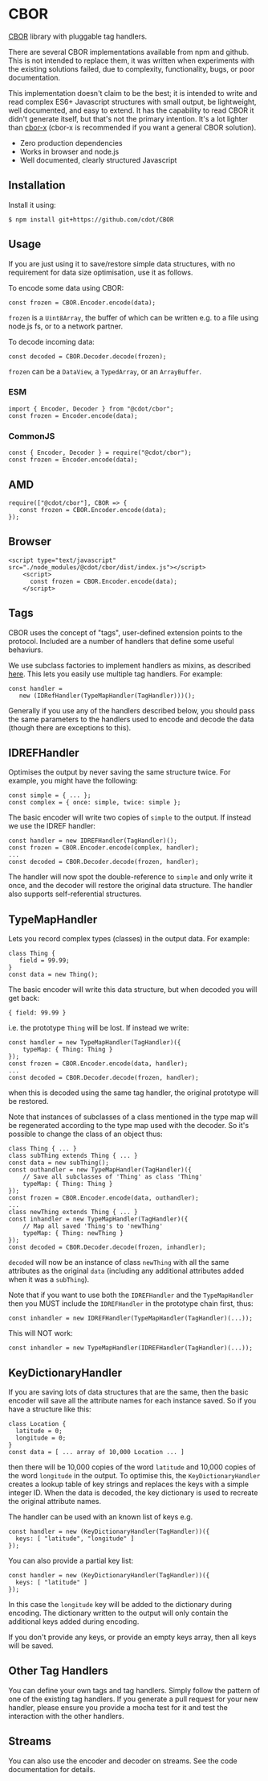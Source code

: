 # CBOR
[CBOR](http://cbor.io/) library with pluggable tag handlers.

There are several CBOR implementations available from npm and github. This
is not intended to replace them, it was written when experiments with the
existing solutions failed, due to complexity, functionality, bugs,
or poor documentation.

This implementation doesn't claim to be the best; it is intended to write
and read complex ES6+ Javascript structures with small output, be
lightweight, well documented, and easy to extend.
It has the capability to read CBOR it didn't generate itself, but that's
not the primary intention. It's a lot lighter than [cbor-x](https://github.com/kriszyp/cbor-x) (cbor-x is recommended if you want a general CBOR solution).

* Zero production dependencies
* Works in browser and node.js
* Well documented, clearly structured Javascript

## Installation
Install it using:
```
$ npm install git+https://github.com/cdot/CBOR
```
## Usage
If you are just using it to save/restore simple data structures,
with no requirement for data size optimisation, use it as follows.

To encode some data using CBOR:
```
const frozen = CBOR.Encoder.encode(data);
```
`frozen` is a `Uint8Array`, the buffer of which can be written e.g. to a file using node.js fs, or to a network partner.

To decode incoming data:
```
const decoded = CBOR.Decoder.decode(frozen);
```
`frozen` can be a `DataView`, a `TypedArray`, or an `ArrayBuffer`.

### ESM
```
import { Encoder, Decoder } from "@cdot/cbor";
const frozen = Encoder.encode(data);
```
### CommonJS
```
const { Encoder, Decoder } = require("@cdot/cbor");
const frozen = Encoder.encode(data);
```
## AMD
```
require(["@cdot/cbor"], CBOR => {
   const frozen = CBOR.Encoder.encode(data);
});
```
## Browser
```
<script type="text/javascript" src="./node_modules/@cdot/cbor/dist/index.js"></script>
    <script>
      const frozen = CBOR.Encoder.encode(data);
    </script>
```
## Tags
CBOR uses the concept of "tags", user-defined extension points to the protocol.
Included are a number of handlers that define some useful behaviurs.

We use subclass factories to implement handlers as mixins, as described [here](https://justinfagnani.com/2015/12/21/real-mixins-with-javascript-classes/). This lets you easily use multiple tag handlers. For example:
```
const handler =
   new (IDRefHandler(TypeMapHandler(TagHandler)))();
```
Generally if you use any of the handlers described below, you should pass
the same parameters to the handlers used to encode and decode the data
(though there are exceptions to this).

## IDREFHandler
Optimises the output by never saving the same structure twice. For example, you might have the following:
```
const simple = { ... };
const complex = { once: simple, twice: simple };
```
The basic encoder will write two copies of `simple` to the output.
If instead we use the IDREF handler:
```
const handler = new IDREFHandler(TagHandler)();
const frozen = CBOR.Encoder.encode(complex, handler);
...
const decoded = CBOR.Decoder.decode(frozen, handler);

```
The handler will now spot the double-reference to `simple` and only write
it once, and the decoder will restore the original data structure. The
handler also supports self-referential structures.

## TypeMapHandler
Lets you record complex types (classes) in the output data. For example:
```
class Thing {
   field = 99.99;
}
const data = new Thing();
```
The basic encoder will write this data structure, but when decoded you
will get back:
```
{ field: 99.99 }
```
i.e. the prototype `Thing` will be lost. If instead we write:
```
const handler = new TypeMapHandler(TagHandler)({
    typeMap: { Thing: Thing }
});
const frozen = CBOR.Encoder.encode(data, handler);
...
const decoded = CBOR.Decoder.decode(frozen, handler);
```
when this is decoded using the same tag handler, the original
prototype will be restored.

Note that instances of subclasses of a class mentioned in the type map will be
regenerated according to the type map used with the decoder. So it's possible to
change the class of an object thus:
```
class Thing { ... }
class subThing extends Thing { ... }
const data = new subThing();
const outhandler = new TypeMapHandler(TagHandler)({
    // Save all subclasses of 'Thing' as class 'Thing'
    typeMap: { Thing: Thing }
});
const frozen = CBOR.Encoder.encode(data, outhandler);
...
class newThing extends Thing { ... }
const inhandler = new TypeMapHandler(TagHandler)({
    // Map all saved 'Thing's to 'newThing'
    typeMap: { Thing: newThing }
});
const decoded = CBOR.Decoder.decode(frozen, inhandler);
```
`decoded` will now be an instance of class `newThing` with all the same
attributes as the original `data` (including any additional attributes
added when it was a `subThing`).

Note that if you want to use both the `IDREFHandler` and the `TypeMapHandler`
then you MUST include the `IDREFHandler` in the prototype chain first, thus:
```
const inhandler = new IDREFHandler(TypeMapHandler(TagHandler)(...));
```
This will NOT work:
```
const inhandler = new TypeMapHandler(IDREFHandler(TagHandler)(...));
```

## KeyDictionaryHandler
If you are saving lots of data structures that are the same, then the basic
encoder will save all the attribute names for each instance saved. So if you
have a structure like this:
```
class Location {
  latitude = 0;
  longitude = 0;
}
const data = [ ... array of 10,000 Location ... ]
```
then there will be 10,000 copies of the word `latitude` and 10,000 copies of the word `longitude` in the output. To
optimise this, the `KeyDictionaryHandler` creates a lookup table of key
strings and replaces the keys with a simple integer ID. When the data is
decoded, the key dictionary is used to recreate the original attribute names.

The handler can be used with an known list of keys e.g.
```
const handler = new (KeyDictionaryHandler(TagHandler))({
  keys: [ "latitude", "longitude" ]
});
```
You can also provide a partial key list:
```
const handler = new (KeyDictionaryHandler(TagHandler))({
  keys: [ "latitude" ]
});
```
In this case the `longitude` key will be added to the dictionary during
encoding. The dictionary written to the output will only contain the
additional keys added during encoding.

If you don't provide any keys, or provide an empty keys array, then all
keys will be saved.

## Other Tag Handlers

You can define your own tags and tag handlers. Simply follow the pattern
of one of the existing tag handlers. If you generate a pull request for your
new handler, please ensure you provide a mocha test for it and test the
interaction with the other handlers.

## Streams
You can also use the encoder and decoder on streams. See the code documentation
for details.
